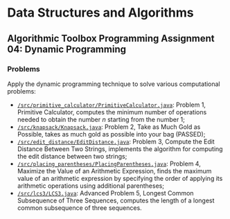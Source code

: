 # Data Structures and Algorithms
## Algorithmic Toolbox Programming Assignment 04: Dynamic Programming
### Problems
Apply the dynamic programming technique to solve various computational problems:
* [`/src/primitive_calculator/PrimitiveCalculator.java`](src/primitive_calculator/PrimitiveCalculator.java): Problem 1, Primitive Calculator, computes the minimum number of operations needed to obtain the number *n* starting from the number 1;
* [`/src/knapsack/Knapsack.java`](src/knapsack/Knapsack.java): Problem 2, Take as Much Gold as Possible, takes as much gold as possible into your bag (PASSED);
* [`/src/edit_distance/EditDistance.java`](src/edit_distance/EditDistance.java): Problem 3, Compute the Edit Distance Between Two Strings, implements the algorithm for computing the edit distance between two strings;
* [`/src/placing_parentheses/PlacingParentheses.java`](src/placing_parentheses/PlacingParentheses.java): Problem 4, Maximize the Value of an Arithmetic Expression, finds the maximum value of an arithmetic expression by specifying the order of applying its arithmetic operations using additional parentheses;
* [`/src/lcs3/LCS3.java`](src/lcs3/LCS3.java): Advanced Problem 5, Longest Common Subsequence of Three Sequences, computes the length of a longest common subsequence of three sequences.
